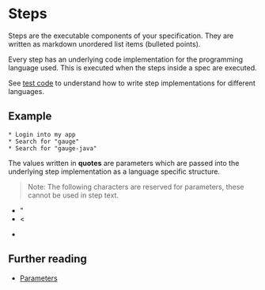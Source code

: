 # Steps

Steps are the executable components of your specification. They  are written as markdown unordered list items (bulleted points).

Every step has an underlying code implementation for the programming language used. This is executed when the steps inside a spec are executed.

See [test code](../test_code/README.md) to understand how to write step implementations for different languages.

## Example

```
* Login into my app
* Search for "gauge"
* Search for "gauge-java"
```

The values written in __quotes__ are parameters which are passed into the underlying step implementation as a language specific structure.

> Note: The following characters are reserved for parameters, these cannot be used in step text.
- "
- <
- >

## Further reading
* [Parameters](parameters.md)
